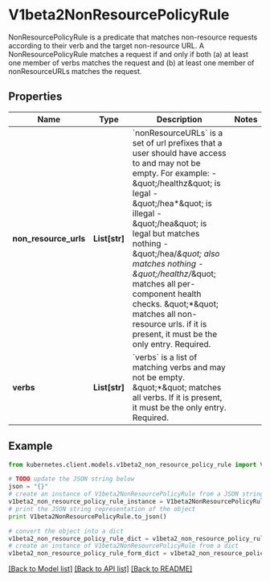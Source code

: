 # V1beta2NonResourcePolicyRule

NonResourcePolicyRule is a predicate that matches non-resource requests according to their verb and the target non-resource URL. A NonResourcePolicyRule matches a request if and only if both (a) at least one member of verbs matches the request and (b) at least one member of nonResourceURLs matches the request.

## Properties
Name | Type | Description | Notes
------------ | ------------- | ------------- | -------------
**non_resource_urls** | **List[str]** | &#x60;nonResourceURLs&#x60; is a set of url prefixes that a user should have access to and may not be empty. For example:   - \&quot;/healthz\&quot; is legal   - \&quot;/hea*\&quot; is illegal   - \&quot;/hea\&quot; is legal but matches nothing   - \&quot;/hea/*\&quot; also matches nothing   - \&quot;/healthz/*\&quot; matches all per-component health checks. \&quot;*\&quot; matches all non-resource urls. if it is present, it must be the only entry. Required. | 
**verbs** | **List[str]** | &#x60;verbs&#x60; is a list of matching verbs and may not be empty. \&quot;*\&quot; matches all verbs. If it is present, it must be the only entry. Required. | 

## Example

```python
from kubernetes.client.models.v1beta2_non_resource_policy_rule import V1beta2NonResourcePolicyRule

# TODO update the JSON string below
json = "{}"
# create an instance of V1beta2NonResourcePolicyRule from a JSON string
v1beta2_non_resource_policy_rule_instance = V1beta2NonResourcePolicyRule.from_json(json)
# print the JSON string representation of the object
print V1beta2NonResourcePolicyRule.to_json()

# convert the object into a dict
v1beta2_non_resource_policy_rule_dict = v1beta2_non_resource_policy_rule_instance.to_dict()
# create an instance of V1beta2NonResourcePolicyRule from a dict
v1beta2_non_resource_policy_rule_form_dict = v1beta2_non_resource_policy_rule.from_dict(v1beta2_non_resource_policy_rule_dict)
```
[[Back to Model list]](../README.md#documentation-for-models) [[Back to API list]](../README.md#documentation-for-api-endpoints) [[Back to README]](../README.md)


